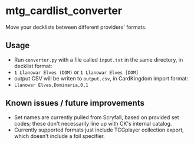 # mtg_cardlist_converter

Move your decklists between different providers' formats.

## Usage

- Run `converter.py` with a file called `input.txt` in the same directory, in decklist format:
- `1 Llanowar Elves (DOM)` or `1 Llanowar Elves [DOM]`
- output CSV will be writen to `output.csv`, in CardKingdom import format:
- `Llanowar Elves,Dominaria,0,1`

## Known issues / future improvements

- Set names are currently pulled from Scryfall, based on provided set codes; these don't necessarily line up with CK's
  internal catalog.
- Currently supported formats just include TCGplayer collection export, which doesn't include a foil specifier.
